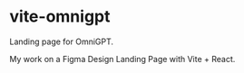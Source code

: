 # vite-omnigpt
Landing page for OmniGPT.

My work on a Figma Design Landing Page with Vite + React. 
